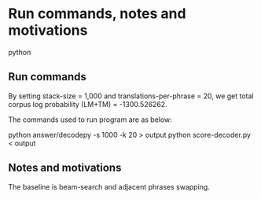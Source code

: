 # Run commands, notes and motivations
python

## Run commands

By setting stack-size = 1,000 and translations-per-phrase = 20, we get total corpus log probability (LM+TM) = -1300.526262.

The commands used to run program are as below:

python answer/decodepy -s 1000 -k 20 > output
python score-decoder.py < output


## Notes and motivations

The baseline is beam-search and adjacent phrases swapping.
